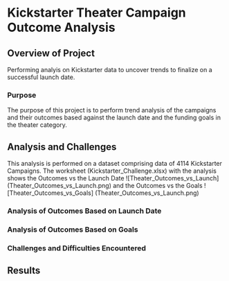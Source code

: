 # Kickstarter Theater Campaign Outcome Analysis

## Overview of Project
Performing analyis on Kickstarter data to uncover trends to finalize on a successful launch date.

### Purpose
The purpose of this project is to perform trend analysis of the campaigns and their outcomes based against the launch date and the funding goals in the theater category.

## Analysis and Challenges
This analysis is performed on a dataset comprising data of 4114 Kickstarter Campaigns. The worksheet (Kickstarter_Challenge.xlsx) with the analysis shows the Outcomes vs the Launch Date ![Theater_Outcomes_vs_Launch] (Theater_Outcomes_vs_Launch.png)  and the Outcomes vs the Goals ![Theater_Outcomes_vs_Goals] (Theater_Outcomes_vs_Launch.png) 

### Analysis of Outcomes Based on Launch Date

### Analysis of Outcomes Based on Goals

### Challenges and Difficulties Encountered

## Results
